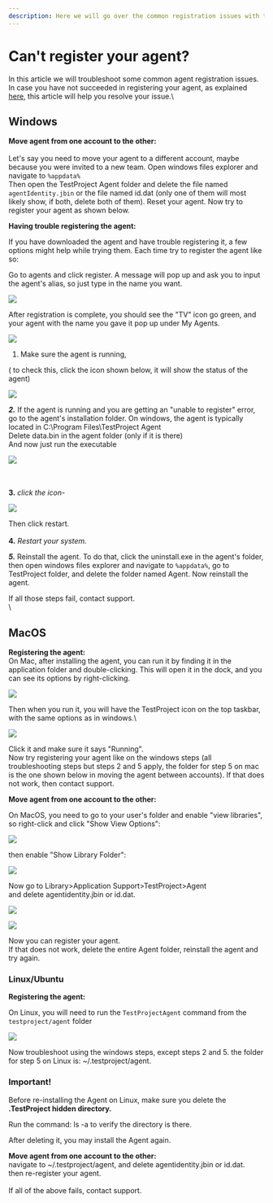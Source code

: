 ```yaml
---
description: Here we will go over the common registration issues with their solutions.
---
```


# Can't register your agent?

In this article we will troubleshoot some common agent registration issues.\
In case you have not succeeded in registering your agent, as explained [here](https://docs.testproject.io/getting-started/installation-and-setup), this article will help you resolve your issue.\


## Windows <a href="#windows" id="windows"></a>

**Move agent from one account to the other:**\
\
Let's say you need to move your agent to a different account, maybe because you were invited to a new team. Open windows files explorer and navigate to `%appdata%`\
Then open the TestProject Agent folder and delete the file named `agentIdentity.jbin` or the file named id.dat (only one of them will most likely show, if both, delete both of them). Reset your agent. Now try to register your agent as shown below.

**Having trouble registering the agent:**

If you have downloaded the agent and have trouble registering it, a few options might help while trying them. Each time try to register the agent like so:

Go to agents and click register. A message will pop up and ask you to input the agent's alias, so just type in the name you want.

![](<../../.gitbook/assets/image (471).png>)

After registration is complete, you should see the "TV" icon go green, and your agent with the name you gave it pop up under My Agents.

![](<../../.gitbook/assets/image (518).png>)

1. Make sure the agent is running,

( to check this, click the icon shown below, it will show the status of the agent)

![](<../../.gitbook/assets/image (543).png>)

_**2.**_ If the agent is running and you are getting an "unable to register" error, go to the agent's installation folder. On windows, the agent is typically located in C:\Program Files\TestProject Agent\
Delete data.bin in the agent folder (only if it is there)\
And now just run the executable&#x20;

![](<../../.gitbook/assets/image (458).png>)

\
\
**3.** _click the icon-_

![](<../../.gitbook/assets/image (506).png>)

Then click restart.\
\
**4.** _Restart your system._

&#x20;_**5.**_ Reinstall the agent. To do that, click the uninstall.exe in the agent's folder, then open windows files explorer and navigate to `%appdata%`, go to TestProject folder, and delete the folder named Agent. Now reinstall the agent.

If all those steps fail, contact support.\
\


## MacOS <a href="#macos" id="macos"></a>

**Registering the agent:**\
On Mac, after installing the agent, you can run it by finding it in the application folder and double-clicking. This will open it in the dock, and you can see its options by right-clicking.&#x20;

![](<../../.gitbook/assets/image (460).png>)

Then when you run it, you will have the TestProject icon on the top taskbar, with the same options as in windows.\


![](<../../.gitbook/assets/image (534) (1).png>)

Click it and make sure it says "Running".\
Now try registering your agent like on the windows steps (all troubleshooting steps but steps 2 and 5 apply, the folder for step 5 on mac is the one shown below in moving the agent between accounts). If that does not work, then contact support.

**Move agent from one account to the other:**

On MacOS, you need to go to your user's folder and enable "view libraries", so right-click and click "Show View Options":

![](<../../.gitbook/assets/image (486) (1).png>)

then enable "Show Library Folder":

![](<../../.gitbook/assets/image (478).png>)

Now go to Library>Application Support>TestProject>Agent\
and delete agentidentity.jbin or id.dat.

![](<../../.gitbook/assets/image (509) (1).png>)

![](<../../.gitbook/assets/image (463).png>)

Now you can register your agent.\
If that does not work, delete the entire Agent folder, reinstall the agent and try again.

### Linux/Ubuntu <a href="#linuxubuntu" id="linuxubuntu"></a>

**Registering the agent:**

On Linux, you will need to run the `TestProjectAgent` command from the `testproject/agent` folder

![](<../../.gitbook/assets/image (539).png>)

Now troubleshoot using the windows steps, except steps 2 and 5. the folder for step 5 on Linux is: \~/.testproject/agent.

### Important! <a href="#important" id="important"></a>

Before re-installing the Agent on Linux, make sure you delete the **.TestProject hidden directory.**

Run the command: ls -a to verify the directory is there.

After deleting it, you may install the Agent again.

**Move agent from one account to the other:**\
navigate to \~/.testproject/agent, and delete agentidentity.jbin or id.dat.\
then re-register your agent.\
\
If all of the above fails, contact support.

